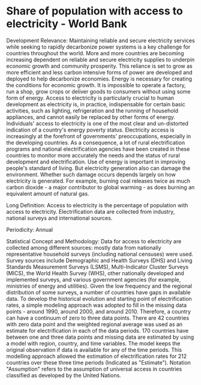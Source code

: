 # Share of population with access to electricity - World Bank

Development Relevance: Maintaining reliable and secure electricity services while seeking to rapidly decarbonize power systems is a key challenge for countries throughout the world. More and more countries are becoming increasing dependent on reliable and secure electricity supplies to underpin economic growth and community prosperity. This reliance is set to grow as more efficient and less carbon intensive forms of power are developed and deployed to help decarbonize economies. Energy is necessary for creating the conditions for economic growth. It is impossible to operate a factory, run a shop, grow crops or deliver goods to consumers without using some form of energy. Access to electricity is particularly crucial to human development as electricity is, in practice, indispensable for certain basic activities, such as lighting, refrigeration and the running of household appliances, and cannot easily be replaced by other forms of energy. Individuals' access to electricity is one of the most clear and un-distorted indication of a country's energy poverty status. Electricity access is increasingly at the forefront of governments' preoccupations, especially in the developing countries. As a consequence, a lot of rural electrification programs and national electrification agencies have been created in these countries to monitor more accurately the needs and the status of rural development and electrification. Use of energy is important in improving people's standard of living. But electricity generation also can damage the environment. Whether such damage occurs depends largely on how electricity is generated. For example, burning coal releases twice as much carbon dioxide - a major contributor to global warming - as does burning an equivalent amount of natural gas.

Long Definition: Access to electricity is the percentage of population with access to electricity. Electrification data are collected from industry, national surveys and international sources.

Periodicity: Annual

Statistical Concept and Methodology: Data for access to electricity are collected among different sources: mostly data from nationally representative household surveys (including national censuses) were used. Survey sources include Demographic and Health Surveys (DHS) and Living Standards Measurement Surveys (LSMS), Multi-Indicator Cluster Surveys (MICS), the World Health Survey (WHS), other nationally developed and implemented surveys, and various government agencies (for example, ministries of energy and utilities). Given the low frequency and the regional distribution of some surveys, a number of countries have gaps in available data. To develop the historical evolution and starting point of electrification rates, a simple modeling approach was adopted to fill in the missing data points - around 1990, around 2000, and around 2010. Therefore, a country can have a continuum of zero to three data points. There are 42 countries with zero data point and the weighted regional average was used as an estimate for electrification in each of the data periods. 170 countries have between one and three data points and missing data are estimated by using a model with region, country, and time variables. The model keeps the original observation if data is available for any of the time periods. This modelling approach allowed the estimation of electrification rates for 212 countries over these three time periods (Indicated as "Estimate"). Notation "Assumption" refers to the assumption of universal access in countries classified as developed by the United Nations.
